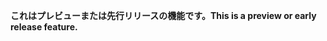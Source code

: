 <span data-ttu-id="dbd15-101">**これはプレビューまたは先行リリースの機能です。**</span><span class="sxs-lookup"><span data-stu-id="dbd15-101">**This is a preview or early release feature.**</span></span>